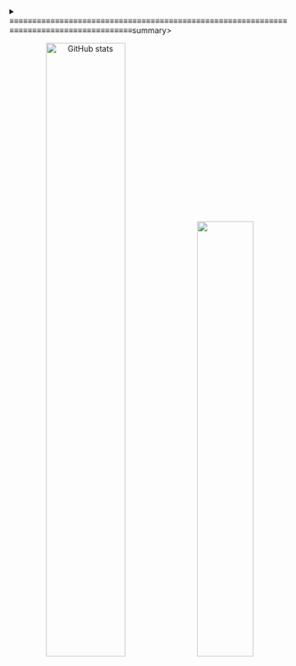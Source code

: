 <details>
<summary>&equiv;&equiv;&equiv;&equiv;&equiv;&equiv;&equiv;&equiv;&equiv;&equiv;&equiv;&equiv;&equiv;&equiv;&equiv;&equiv;&equiv;&equiv;&equiv;&equiv;&equiv;&equiv;&equiv;&equiv;&equiv;&equiv;&equiv;&equiv;&equiv;&equiv;&equiv;&equiv;&equiv;&equiv;&equiv;&equiv;&equiv;&equiv;&equiv;&equiv;&equiv;&equiv;&equiv;&equiv;&equiv;&equiv;&equiv;&equiv;&equiv;&equiv;&equiv;&equiv;&equiv;&equiv;&equiv;&equiv;&equiv;&equiv;&equiv;&equiv;&equiv;&equiv;&equiv;&equiv;&equiv;&equiv;&equiv;&equiv;&equiv;&equiv;&equiv;&equiv;&equiv;&equiv;&equiv;&equiv;&equiv;&equiv;&equiv;&equiv;&equiv;&equiv;&equiv;&equiv;&equiv;&equiv;&equiv;&equiv;summary>
<br>
<p align="center">
    <a href="https://github.com/anuraghazra/github-readme-stats">
    <img src="https://github-readme-stats.vercel.app/api?username=BrandonPacewic&count_private=true&theme=github_dark&show_icons=true&line_height=28" alt="GitHub stats" width="53.1%"/></a>
    <a href="https://github.com/anuraghazra/github-readme-stats">
    <img width="44.7%" src="https://github-readme-stats.vercel.app/api/top-langs/?username=BrandonPacewic&layout=compact&theme=github_dark&hide=html&langs_count=6"></a>
</p>
</details>
